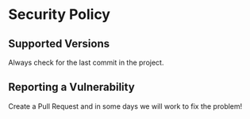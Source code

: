 # Security Policy

## Supported Versions

Always check for the last commit in the project.

## Reporting a Vulnerability

Create a Pull Request and in some days we will work to fix the problem!

